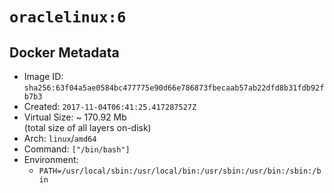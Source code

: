 # `oraclelinux:6`

## Docker Metadata

- Image ID: `sha256:63f04a5ae0584bc477775e90d66e786873fbecaab57ab22dfd8b31fdb92fb7b3`
- Created: `2017-11-04T06:41:25.417287527Z`
- Virtual Size: ~ 170.92 Mb  
  (total size of all layers on-disk)
- Arch: `linux`/`amd64`
- Command: `["/bin/bash"]`
- Environment:
  - `PATH=/usr/local/sbin:/usr/local/bin:/usr/sbin:/usr/bin:/sbin:/bin`

